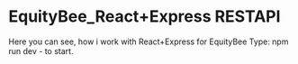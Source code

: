 # EquityBee_React+Express RESTAPI
 Here you can see, how i work with React+Express for EquityBee
Type: npm run dev - to start.
